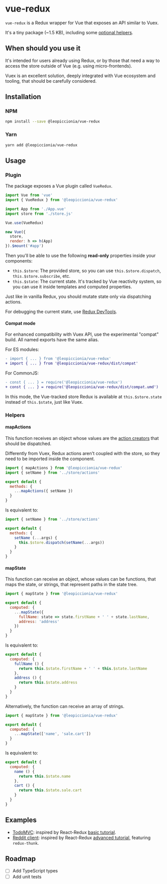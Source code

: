 # vue-redux

`vue-redux` is a Redux wrapper for Vue that exposes an API similar to Vuex.

It's a tiny package (~1.5 KB), including some [optional helpers](#helpers).

## When should you use it

It's intended for users already using Redux, or by those that need a way to access the store outside of Vue (e.g. using micro-frontends).

Vuex is an excellent solution, deeply integrated with Vue ecosystem and tooling, that should be carefully considered.

## Installation

### NPM

```bash
npm install --save @leopiccionia/vue-redux
```

### Yarn

```bash
yarn add @leopiccionia/vue-redux
```

## Usage

### Plugin

The package exposes a Vue plugin called `VueRedux`.

```javascript
import Vue from 'vue'
import { VueRedux } from '@leopiccionia/vue-redux'

import App from './App.vue'
import store from './store.js'

Vue.use(VueRedux)

new Vue({
  store,
  render: h => h(App)
}).$mount('#app')
```

Then you'll be able to use the following **read-only** properties inside your components:

* `this.$store`: The provided store, so you can use `this.$store.dispatch`, `this.$store.subscribe`, etc.
* `this.$state`: The current state. It's tracked by Vue reactivity system, so you can use it inside templates and computed properties.

Just like in vanilla Redux, you should mutate state only via dispatching actions.

For debugging the current state, use [Redux DevTools](https://github.com/reduxjs/redux-devtools).

#### Compat mode

For enhanced compatibility with Vuex API, use the experimental "compat" build. All named exports have the same alias.

For ES modules:

```diff
- import { ... } from '@leopiccionia/vue-redux'
+ import { ... } from '@leopiccionia/vue-redux/dist/compat'
```

For CommonJS:

```diff
- const { ... } = require('@leopiccionia/vue-redux')
+ const { ... } = require('@leopiccionia/vue-redux/dist/compat.umd')
```

In this mode, the Vue-tracked store Redux is available at `this.$store.state` instead of `this.$state`, just like Vuex.

### Helpers

#### mapActions

This function receives an object whose values are the [action creators](https://redux.js.org/glossary#action-creator) that should be dispatched.

Differently from Vuex, Redux actions aren't coupled with the store, so they need to be imported inside the component.

```javascript
import { mapActions } from '@leopiccionia/vue-redux'
import { setName } from '../store/actions'

export default {
  methods: {
    ...mapActions({ setName })
  }
}
```

Is equivalent to:

```javascript
import { setName } from '../store/actions'

export default {
  methods: {
    setName (...args) {
      this.$store.dispatch(setName(...args))
    }
  }
}
```

#### mapState

This function can receive an object, whose values can be functions, that maps the state, or strings, that represent paths in the state tree.

```javascript
import { mapState } from '@leopiccionia/vue-redux'

export default {
  computed: {
    ...mapState({
      fullName: state => state.firstName + ' ' + state.lastName,
      address: 'address'
    })
  }
}
```

Is equivalent to:

```javascript
export default {
  computed: {
    fullName () {
      return this.$state.firstName + ' ' + this.$state.lastName
    },
    address () {
      return this.$state.address
    }
  }
}
```

Alternatively, the function can receive an array of strings.

```javascript
import { mapState } from '@leopiccionia/vue-redux'

export default {
  computed: {
    ...mapState(['name', 'sale.cart'])
  }
}
```

Is equivalent to:

```javascript
export default {
  computed: {
    name () {
      return this.$state.name
    },
    cart () {
      return this.$state.sale.cart
    }
  }
}
```

## Examples

* [TodoMVC](/examples/todomvc): inspired by React-Redux [basic tutorial](https://redux.js.org/basics/usage-with-react).
* [Reddit client](/examples/reddit-client): inspired by React-Redux [advanced tutorial](https://redux.js.org/advanced/example-reddit-api), featuring `redux-thunk`.

## Roadmap

* [ ] Add TypeScript types
* [ ] Add unit tests
